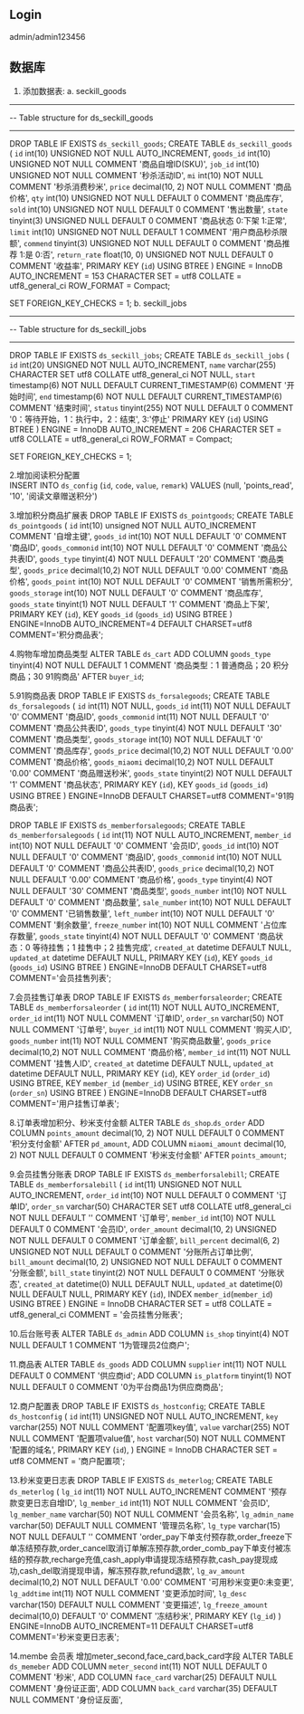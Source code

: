 ## Login
admin/admin123456

## 数据库

1. 添加数据表:
	a. seckill_goods
  -- ----------------------------
  -- Table structure for ds_seckill_goods
  -- ----------------------------
  DROP TABLE IF EXISTS `ds_seckill_goods`;
  CREATE TABLE `ds_seckill_goods`  (
    `id` int(10) UNSIGNED NOT NULL AUTO_INCREMENT,
    `goods_id` int(10) UNSIGNED NOT NULL COMMENT '商品自增ID(SKU)',
    `job_id` int(10) UNSIGNED NOT NULL COMMENT '秒杀活动ID',
    `mi` int(10) NOT NULL COMMENT '秒杀消费秒米',
    `price` decimal(10, 2) NOT NULL COMMENT '商品价格',
    `qty` int(10) UNSIGNED NOT NULL DEFAULT 0 COMMENT '商品库存',
    `sold` int(10) UNSIGNED NOT NULL DEFAULT 0 COMMENT '售出数量',
    `state` tinyint(3) UNSIGNED NULL DEFAULT 0 COMMENT '商品状态 0:下架 1:正常',
    `limit` int(10) UNSIGNED NOT NULL DEFAULT 1 COMMENT '用户商品秒杀限额',
    `commend` tinyint(3) UNSIGNED NOT NULL DEFAULT 0 COMMENT '商品推荐 1:是 0:否',
    `return_rate` float(10, 0) UNSIGNED NOT NULL DEFAULT 0 COMMENT '收益率',
    PRIMARY KEY (`id`) USING BTREE
  ) ENGINE = InnoDB AUTO_INCREMENT = 153 CHARACTER SET = utf8 COLLATE = utf8_general_ci ROW_FORMAT = Compact;

  SET FOREIGN_KEY_CHECKS = 1;
	b. seckill_jobs
  -- ----------------------------
  -- Table structure for ds_seckill_jobs
  -- ----------------------------
  DROP TABLE IF EXISTS `ds_seckill_jobs`;
  CREATE TABLE `ds_seckill_jobs`  (
    `id` int(20) UNSIGNED NOT NULL AUTO_INCREMENT,
    `name` varchar(255) CHARACTER SET utf8 COLLATE utf8_general_ci NOT NULL,
    `start` timestamp(6) NOT NULL DEFAULT CURRENT_TIMESTAMP(6) COMMENT '开始时间',
    `end` timestamp(6) NOT NULL DEFAULT CURRENT_TIMESTAMP(6) COMMENT '结束时间',
    `status` tinyint(255) NOT NULL DEFAULT 0 COMMENT '0：等待开始，1：执行中，2：结束', 3:'停止'
    PRIMARY KEY (`id`) USING BTREE
  ) ENGINE = InnoDB AUTO_INCREMENT = 206 CHARACTER SET = utf8 COLLATE = utf8_general_ci ROW_FORMAT = Compact;

  SET FOREIGN_KEY_CHECKS = 1;

	
2.增加阅读积分配置	
INSERT INTO `ds_config` (`id`, `code`, `value`, `remark`) VALUES (null, 'points_read', '10', '阅读文章赠送积分')	

3.增加积分商品扩展表
DROP TABLE IF EXISTS `ds_pointgoods`;
CREATE TABLE `ds_pointgoods` (
  `id` int(10) unsigned NOT NULL AUTO_INCREMENT COMMENT '自增主键',
  `goods_id` int(10) NOT NULL DEFAULT '0' COMMENT '商品ID',
  `goods_commonid` int(10) NOT NULL DEFAULT '0' COMMENT '商品公共表ID',
  `goods_type` tinyint(4) NOT NULL DEFAULT '20' COMMENT '商品类型',
  `goods_price` decimal(10,2) NOT NULL DEFAULT '0.00' COMMENT '商品价格',
  `goods_point` int(10) NOT NULL DEFAULT '0' COMMENT '销售所需积分',
  `goods_storage` int(10) NOT NULL DEFAULT '0' COMMENT '商品库存',
  `goods_state` tinyint(1) NOT NULL DEFAULT '1' COMMENT '商品上下架',
  PRIMARY KEY (`id`),
  KEY `goods_id` (`goods_id`) USING BTREE
) ENGINE=InnoDB AUTO_INCREMENT=4 DEFAULT CHARSET=utf8 COMMENT='积分商品表';

4.购物车增加商品类型
ALTER TABLE `ds_cart`
ADD COLUMN `goods_type`  tinyint(4) NOT NULL DEFAULT 1 COMMENT '商品类型：1 普通商品；20 积分商品；30 91购商品' AFTER `buyer_id`;

5.91购商品表
DROP TABLE IF EXISTS `ds_forsalegoods`;
CREATE TABLE `ds_forsalegoods` (
  `id` int(11) NOT NULL,
  `goods_id` int(11) NOT NULL DEFAULT '0' COMMENT '商品ID',
  `goods_commonid` int(11) NOT NULL DEFAULT '0' COMMENT '商品公共表ID',
  `goods_type` tinyint(4) NOT NULL DEFAULT '30' COMMENT '商品类型',
  `goods_storage` int(10) NOT NULL DEFAULT '0' COMMENT '商品库存',
  `goods_price` decimal(10,2) NOT NULL DEFAULT '0.00' COMMENT '商品价格',
  `goods_miaomi` decimal(10,2) NOT NULL DEFAULT '0.00' COMMENT '商品赠送秒米',
  `goods_state` tinyint(2) NOT NULL DEFAULT '1' COMMENT '商品状态',
  PRIMARY KEY (`id`),
  KEY `goods_id` (`goods_id`) USING BTREE
) ENGINE=InnoDB DEFAULT CHARSET=utf8 COMMENT='91购商品表';


DROP TABLE IF EXISTS `ds_memberforsalegoods`;
CREATE TABLE `ds_memberforsalegoods` (
  `id` int(11) NOT NULL AUTO_INCREMENT,
  `member_id` int(10) NOT NULL DEFAULT '0' COMMENT '会员ID',
  `goods_id` int(10) NOT NULL DEFAULT '0' COMMENT '商品ID',
  `goods_commonid` int(10) NOT NULL DEFAULT '0' COMMENT '商品公共表ID',
  `goods_price` decimal(10,2) NOT NULL DEFAULT '0.00' COMMENT '商品价格',
  `goods_type` tinyint(4) NOT NULL DEFAULT '30' COMMENT '商品类型',
  `goods_number` int(10) NOT NULL DEFAULT '0' COMMENT '商品数量',
  `sale_number` int(10) NOT NULL DEFAULT '0' COMMENT '已销售数量',
  `left_number` int(10) NOT NULL DEFAULT '0' COMMENT '剩余数量',
  `freeze_number` int(10) NOT NULL COMMENT '占位库存数量',
  `goods_state` tinyint(4) NOT NULL DEFAULT '0' COMMENT '商品状态：0 等待挂售；1 挂售中；2 挂售完成',
  `created_at` datetime DEFAULT NULL,
  `updated_at` datetime DEFAULT NULL,
  PRIMARY KEY (`id`),
  KEY `goods_id` (`goods_id`) USING BTREE
) ENGINE=InnoDB DEFAULT CHARSET=utf8 COMMENT='会员挂售列表';


7.会员挂售订单表
DROP TABLE IF EXISTS `ds_memberforsaleorder`;
CREATE TABLE `ds_memberforsaleorder` (
  `id` int(11) NOT NULL AUTO_INCREMENT,
  `order_id` int(11) NOT NULL COMMENT '订单ID',
  `order_sn` varchar(50) NOT NULL COMMENT '订单号',
  `buyer_id` int(11) NOT NULL COMMENT '购买人ID',
  `goods_number` int(11) NOT NULL COMMENT '购买商品数量',
  `goods_price` decimal(10,2) NOT NULL COMMENT '商品价格',
  `member_id` int(11) NOT NULL COMMENT '挂售人ID',
  `created_at` datetime DEFAULT NULL,
  `updated_at` datetime DEFAULT NULL,
  PRIMARY KEY (`id`),
  KEY `order_id` (`order_id`) USING BTREE,
  KEY `member_id` (`member_id`) USING BTREE,
  KEY `order_sn` (`order_sn`) USING BTREE
) ENGINE=InnoDB DEFAULT CHARSET=utf8 COMMENT='用户挂售订单表';

8.订单表增加积分、秒米支付金额
ALTER TABLE `ds_shop`.`ds_order` 
ADD COLUMN `points_amount` decimal(10, 2) NOT NULL DEFAULT 0 COMMENT '积分支付金额' AFTER `pd_amount`,
ADD COLUMN `miaomi_amount` decimal(10, 2) NOT NULL DEFAULT 0 COMMENT '秒米支付金额' AFTER `points_amount`;


9.会员挂售分账表
DROP TABLE IF EXISTS `ds_memberforsalebill`;
CREATE TABLE `ds_memberforsalebill`  (
  `id` int(11) UNSIGNED NOT NULL AUTO_INCREMENT,
  `order_id` int(10) NOT NULL DEFAULT 0 COMMENT '订单ID',
  `order_sn` varchar(50) CHARACTER SET utf8 COLLATE utf8_general_ci NOT NULL DEFAULT '' COMMENT '订单号',
  `member_id` int(10) NOT NULL DEFAULT 0 COMMENT '会员ID',
  `order_amount` decimal(10, 2) UNSIGNED NOT NULL DEFAULT 0 COMMENT '订单金额',
  `bill_percent` decimal(6, 2) UNSIGNED NOT NULL DEFAULT 0 COMMENT '分账所占订单比例',
  `bill_amount` decimal(10, 2) UNSIGNED NOT NULL DEFAULT 0 COMMENT '分账金额',
  `bill_state` tinyint(2) NOT NULL DEFAULT 0 COMMENT '分账状态',
  `created_at` datetime(0) NULL DEFAULT NULL,
  `updated_at` datetime(0) NULL DEFAULT NULL,
  PRIMARY KEY (`id`),
  INDEX `member_id`(`member_id`) USING BTREE
) ENGINE = InnoDB CHARACTER SET = utf8 COLLATE = utf8_general_ci COMMENT = '会员挂售分账表';

10.后台账号表
ALTER TABLE `ds_admin`
ADD COLUMN `is_shop`  tinyint(4) NOT NULL DEFAULT 1 COMMENT '1为管理员2位商户';

11.商品表
ALTER TABLE `ds_goods`
ADD COLUMN `supplier`  int(11) NOT NULL DEFAULT 0 COMMENT '供应商id';
ADD COLUMN `is_platform`  tinyint(1) NOT NULL DEFAULT 0 COMMENT '0为平台商品1为供应商商品';

12.商户配置表
DROP TABLE IF EXISTS `ds_hostconfig`;
CREATE TABLE `ds_hostconfig`  (
  `id` int(11) UNSIGNED NOT NULL AUTO_INCREMENT,
  `key` varchar(255) NOT NULL  COMMENT '配置项key值',
  `value` varchar(255) NOT NULL COMMENT '配置项value值',
  `host` varchar(50) NOT NULL  COMMENT '配置的域名',
  PRIMARY KEY (`id`),
) ENGINE = InnoDB CHARACTER SET = utf8  COMMENT = '商户配置项';

13.秒米变更日志表
DROP TABLE IF EXISTS `ds_meterlog`;
CREATE TABLE `ds_meterlog` (
  `lg_id` int(11) NOT NULL AUTO_INCREMENT COMMENT '预存款变更日志自增ID',
  `lg_member_id` int(11) NOT NULL COMMENT '会员ID',
  `lg_member_name` varchar(50) NOT NULL COMMENT '会员名称',
  `lg_admin_name` varchar(50) DEFAULT NULL COMMENT '管理员名称',
  `lg_type` varchar(15) NOT NULL DEFAULT '' COMMENT 'order_pay下单支付预存款,order_freeze下单冻结预存款,order_cancel取消订单解冻预存款,order_comb_pay下单支付被冻结的预存款,recharge充值,cash_apply申请提现冻结预存款,cash_pay提现成功,cash_del取消提现申请，解冻预存款,refund退款',
  `lg_av_amount` decimal(10,2) NOT NULL DEFAULT '0.00' COMMENT '可用秒米变更0:未变更',
  `lg_addtime` int(11) NOT NULL COMMENT '变更添加时间',
  `lg_desc` varchar(150) DEFAULT NULL COMMENT '变更描述',
  `lg_freeze_amount` decimal(10,0) DEFAULT '0' COMMENT '冻结秒米',
  PRIMARY KEY (`lg_id`)
) ENGINE=InnoDB AUTO_INCREMENT=11 DEFAULT CHARSET=utf8 COMMENT='秒米变更日志表';


14.membe 会员表 增加meter_second,face_card,back_card字段
ALTER TABLE `ds_memeber` 
ADD COLUMN `meter_second` int(11)  NOT NULL DEFAULT 0 COMMENT '秒米',
ADD COLUMN `face_card` varchar(25)  DEFAULT NULL COMMENT '身份证正面',
ADD COLUMN `back_card` varchar(35)  DEFAULT NULL COMMENT '身份证反面',
